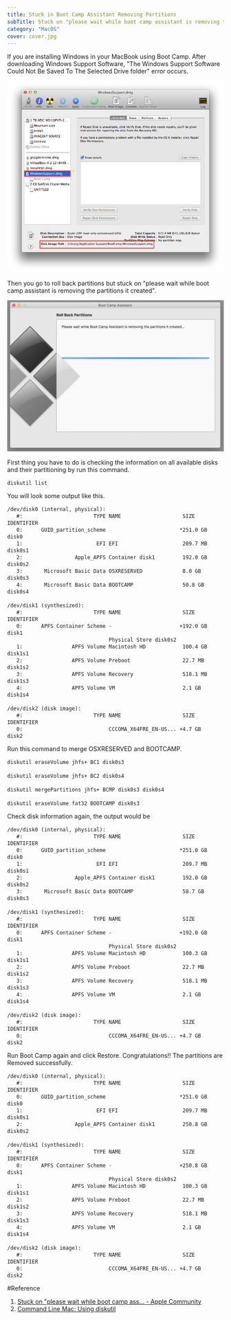 ```yaml
---
title: Stuck in Boot Camp Assistant Removing Partitions
subTitle: Stuck on "please wait while boot camp assistant is removing the partitions it created"
category: "MacOS"
cover: cover.jpg
---
```


If you are installing Windows in your MacBook using Boot Camp. After downloading Windows Support Software, "The Windows Support Software Could Not Be Saved To The Selected Drive folder" error occurs.

![](./error.png)

Then you go to roll back partitions but stuck on "please wait while boot camp assistant is removing the partitions it created".

![](./rollback.png)

First thing you have to do is checking the information on all available disks and their partitioning by run this command.
```shell
diskutil list
```

You will look some output like this.
```shell
/dev/disk0 (internal, physical):
   #:                       TYPE NAME                    SIZE       IDENTIFIER
   0:      GUID_partition_scheme                        *251.0 GB   disk0
   1:                        EFI EFI                     209.7 MB   disk0s1
   2:                 Apple_APFS Container disk1         192.0 GB   disk0s2
   3:       Microsoft Basic Data OSXRESERVED             8.0 GB     disk0s3
   4:       Microsoft Basic Data BOOTCAMP                50.8 GB    disk0s4

/dev/disk1 (synthesized):
   #:                       TYPE NAME                    SIZE       IDENTIFIER
   0:      APFS Container Scheme -                      +192.0 GB   disk1
                                 Physical Store disk0s2
   1:                APFS Volume Macintosh HD            100.4 GB   disk1s1
   2:                APFS Volume Preboot                 22.7 MB    disk1s2
   3:                APFS Volume Recovery                518.1 MB   disk1s3
   4:                APFS Volume VM                      2.1 GB     disk1s4

/dev/disk2 (disk image):
   #:                       TYPE NAME                    SIZE       IDENTIFIER
   0:                            CCCOMA_X64FRE_EN-US... +4.7 GB     disk2
```

Run this command to merge OSXRESERVED and BOOTCAMP.

```shell
diskutil eraseVolume jhfs+ BC1 disk0s3

diskutil eraseVolume jhfs+ BC2 disk0s4

diskutil mergePartitions jhfs+ BCMP disk0s3 disk0s4

diskutil eraseVolume fat32 BOOTCAMP disk0s3
```

Check disk information again, the output would be

```shell
/dev/disk0 (internal, physical):
   #:                       TYPE NAME                    SIZE       IDENTIFIER
   0:      GUID_partition_scheme                        *251.0 GB   disk0
   1:                        EFI EFI                     209.7 MB   disk0s1
   2:                 Apple_APFS Container disk1         192.0 GB   disk0s2
   3:       Microsoft Basic Data BOOTCAMP                58.7 GB    disk0s3

/dev/disk1 (synthesized):
   #:                       TYPE NAME                    SIZE       IDENTIFIER
   0:      APFS Container Scheme -                      +192.0 GB   disk1
                                 Physical Store disk0s2
   1:                APFS Volume Macintosh HD            100.3 GB   disk1s1
   2:                APFS Volume Preboot                 22.7 MB    disk1s2
   3:                APFS Volume Recovery                518.1 MB   disk1s3
   4:                APFS Volume VM                      2.1 GB     disk1s4

/dev/disk2 (disk image):
   #:                       TYPE NAME                    SIZE       IDENTIFIER
   0:                            CCCOMA_X64FRE_EN-US... +4.7 GB     disk2
```

Run Boot Camp again and click Restore.
Congratulations!! The partitions are Removed successfully.

```shell
/dev/disk0 (internal, physical):
   #:                       TYPE NAME                    SIZE       IDENTIFIER
   0:      GUID_partition_scheme                        *251.0 GB   disk0
   1:                        EFI EFI                     209.7 MB   disk0s1
   2:                 Apple_APFS Container disk1         250.8 GB   disk0s2

/dev/disk1 (synthesized):
   #:                       TYPE NAME                    SIZE       IDENTIFIER
   0:      APFS Container Scheme -                      +250.8 GB   disk1
                                 Physical Store disk0s2
   1:                APFS Volume Macintosh HD            100.3 GB   disk1s1
   2:                APFS Volume Preboot                 22.7 MB    disk1s2
   3:                APFS Volume Recovery                518.1 MB   disk1s3
   4:                APFS Volume VM                      2.1 GB     disk1s4

/dev/disk2 (disk image):
   #:                       TYPE NAME                    SIZE       IDENTIFIER
   0:                            CCCOMA_X64FRE_EN-US... +4.7 GB     disk2
```

#Reference
1. [Stuck on "please wait while boot camp ass… - Apple Community](https://discussions.apple.com/thread/8140387)
2. [Command Line Mac: Using diskutil](http://commandlinemac.blogspot.com/2008/12/using-diskutil.html)